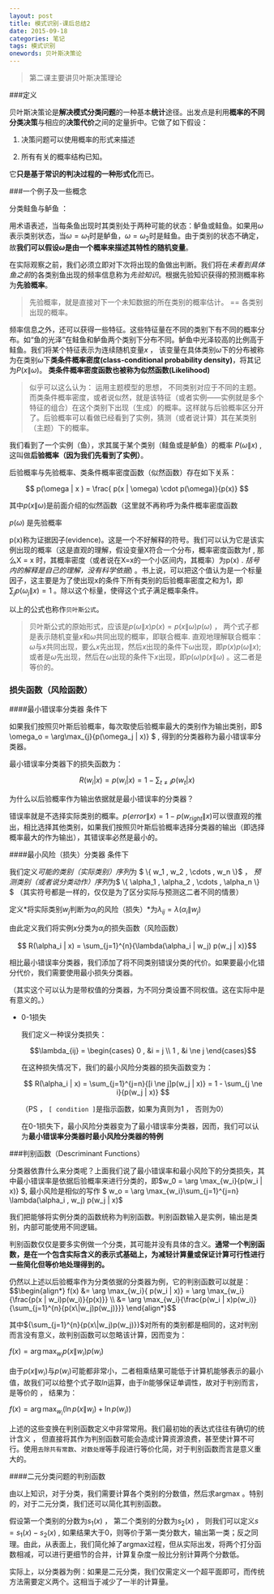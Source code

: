 ```yaml
---
layout: post
title: 模式识别-课后总结2
date: 2015-09-18
categories: 笔记
tags: 模式识别
onewords: 贝叶斯决策论
---
```

> 第二课主要讲贝叶斯决策理论

###定义

贝叶斯决策论是**解决模式分类问题**的一种基本**统计**途径。出发点是利用**概率的不同分类决策**与相应的**决策代价**之间的定量折中。它做了如下假设：

1. 决策问题可以使用概率的形式来描述

2. 所有有关的概率结构已知。

它**只是基于常识的判决过程的一种形式化**而已。

###一个例子及一些概念

分类鲑鱼与鲈鱼 ： 

用术语表述，当每条鱼出现时其类别处于两种可能的状态：鲈鱼或鲑鱼。如果用$\omega$表示类别状态，当$\omega=\omega_1$时是鲈鱼，$\omega = \omega_2$时是鲑鱼。由于类别的状态不确定，故**我们可以假设$\omega$是由一个概率来描述其特性的随机变量**。

在实际观察之前，我们必须立即对下次将出现的鱼做出判断。我们将在*未看到具体鱼之前*的各类别鱼出现的频率信息称为*先验知识*。根据先验知识获得的预测概率称为**先验概率**。

> 先验概率，就是直接对下一个未知数据的所在类别的概率估计。 == 各类别出现的概率。

频率信息之外，还可以获得一些特征。这些特征量在不同的类别下有不同的概率分布。如“鱼的光泽”在鲑鱼和鲈鱼两个类别下分布不同。鲈鱼中光泽较高的比例高于鲑鱼。我们将某个特征表示为连续随机变量$x$ ， 该变量在具体类别$\omega$下的分布被称为在类别$\omega$下**类条件概率密度(class-conditional probability density)**，将其记为$P(x \| \omega)$。
**类条件概率密度函数也被称为似然函数(Likelihood)**

> 似乎可以这么认为： 运用主题模型的思想， 不同类别对应于不同的主题。而类条件概率密度，或者说似然，就是该特征（或者实例——实例就是多个特征的组合）在这个类别下出现（生成）的概率。这样就与后验概率区分开了。后验概率可以看做已经看到了实例，猜测（或者说计算）其在某类别（主题）下的概率。

我们看到了一个实例（鱼），求其属于某个类别（鲑鱼或是鲈鱼）的概率 $P(\omega \| x )$ , 这叫做**后验概率（因为我们先看到了实例）**。

后验概率与先验概率、类条件概率密度函数（似然函数）存在如下关系：

$$ p(\omega | x ) = \frac{ p(x | \omega) \cdot p(\omega)}{p(x)} $$

其中$p(x \| \omega)$是前面介绍的似然函数（这里就不再称呼为条件概率密度函数

$p(\omega)$ 是先验概率

p(x)称为证据因子(evidence)。这是一个不好解释的符号。我们可以认为它是该实例出现的概率（这是直观的理解，假设变量X符合一个分布，概率密度函数为f , 那么X = x 时，其概率密度（或者说在X=x的一个小区间内，其概率）为p(x) . *括号内的解释是自己的理解，没有科学依据*) 。书上说，可以把这个值认为是一个标量因子，这主要是为了使出现x的条件下所有类别的后验概率密度之和为1，即$\sum_j{p(\omega_j \| x)} = 1$ 。除以这个标量，使得这个式子满足概率条件。

以上的公式也称作`贝叶斯公式`。

> 贝叶斯公式的原始形式，应该是$p(\omega \| x) p(x) = p(x \| \omega) p(\omega)$ ， 两个式子都是表示随机变量$x$和$\omega$共同出现的概率，即联合概率. 直观地理解联合概率：$\omega$与$x$共同出现，要么$x$先出现，然后$x$出现的条件下$\omega$出现，即$p(x)p(\omega \| x)$; 或者是$\omega$先出现，然后在$\omega$出现的条件下$x$出现，即$p(\omega)p(x \| \omega)$ 。这二者是等价的。

### 损失函数（风险函数）

####最小错误率分类器 条件下

如果我们按照贝叶斯后验概率，每次取使后验概率最大的类别作为输出类别，即$ \omega_o = \arg\max_{j}{p(\omega_j \| x)} $ , 得到的分类器称为最小错误率分类器。

最小错误率分类器下的损失函数为：

$$R(w_i | x) = p(w_i | x ) = 1 - \sum_{t \ne i }{p(w_t | x)}$$

为什么以后验概率作为输出依据就是最小错误率的分类器？

错误率就是不选择实际类别的概率。$p(error \| x) = 1 - p(w_{right} \| x)$可以很直观的推出，相比选择其他类别，如果我们按照贝叶斯后验概率选择分类器的输出（即选择概率最大的作为输出），其错误率必然是最小的。

####最小风险（损失）分类器 条件下

我们定义*可能的类别（实际类别）序列*为 $ \\{ w_1 , w_2 , \cdots , w_n \\}$ ， *预测类别（或者说分类动作）序列*为$ \\{ \alpha_1 , \alpha_2 , \cdots , \alpha_n \\} $ （其实符号都是一样的，仅仅是为了区分实际与预测这二者不同的情景）

定义*将实际类别$w_j$判断为$\alpha_i$的风险（损失）*为$\lambda_{ij} = \lambda(\alpha_i \| w_j)$

由此定义我们将实例$x$分类为$\alpha_i$的损失函数（风险函数） 

$$ R(\alpha_i | x) = \sum_{j=1}^{n}{\lambda(\alpha_i | w_j) p(w_j | x)}$$

相比最小错误率分类器，我们添加了将不同类别错误分类的代价。如果要最小化错分代价，我们需要使用最小损失分类器。

（其实这个可以认为是带权值的分类器，为不同分类设置不同权值。这在实际中是有意义的。）

- 0-1损失

    我们定义一种误分类损失：

    $$\lambda_{ij} = \begin{cases}
    0 , &i = j \\
    1 , &i \ne j  
    \end{cases}$$

    在这种损失情况下，我们的最小风险分类器的损失函数变为：

    $$ R(\alpha_i | x) = \sum_{j=1}^{j=n}{[i \ne j]p(w_j | x)} = 1 - \sum_{j \ne i}{p(w_j | x)} $$

    （PS ， `[ condition ]`是指示函数，如果为真则为1 ， 否则为0）

    在0-1损失下，最小风险分类器变为了最小错误率分类器，因而，我们可以认为**最小错误率分类器时最小风险分类器的特例**


###判别函数（Descriminant Functions）

<p>
分类器依靠什么来分类呢？上面我们说了最小错误率和最小风险下的分类损失，其中最小错误率是依据后验概率来进行分类的，即$w_0 = \arg \max_{w_i}{p(w_i | x)} $, 最小风险是相似的写作 $ w_o = \arg \max_{w_i}\sum_{j=1}^{j=n} \lambda(\alpha_i , w_j) p(w_j | x)$
</p>

我们把能够将实例分类的函数统称为判别函数。判别函数输入是实例，输出是类别，内部可能使用不同逻辑。

判别函数仅仅是要多实例做一个分类，其可能并没有具体的含义。**通常一个判别函数，是在一个包含实际含义的表示式基础上，为减轻计算量或保证计算可行性进行一些简化但等价地处理得到的。**

<p>
仍然以上述以后验概率作为分类依据的分类器为例，它的判别函数可以就是：
$$\begin{align*}
f(x) &= \arg \max_{w_i}{ p(w_i | x)} = \arg \max_{w_i}{\frac{p(x | w_i)p(w_i)}{p(x)}} \\
     &= \arg \max_{w_i}{\frac{p(w_i | x)p(w_i)}{\sum_{j=1}^{n}{p(x\|w_j)p(w_j)}}} 
\end{align*}$$
</p>

其中${\sum_{j=1}^{n}{p(x\|w_j)p(w_j)}}$对所有的类别都是相同的，这对判别而言没有意义，故判别函数可以忽略该计算，因而变为：

$f(x) = \arg \max_{w_i}{p(x \| w_i)p(w_i)}$

由于$p(x \| w_i)$与$p(w_i)$可能都非常小，二者相乘结果可能低于计算机能够表示的最小值，故我们可以给整个式子取$ln$运算，由于$ln$能够保证单调性，故对于判别而言，是等价的 ， 结果为：

$f(x) = \arg \max_{w_i}{(\ln p(x \| w_i) + \ln p(w_i))}$

上述的这些变换在判别函数定义中非常常用。我们最初始的表达式往往有确切的统计含义 ， 但直接将其作为判别函数可能会造成计算资源浪费，甚至使计算不可行。使用`去除共有常数`、`对数处理`等手段进行等价化简，对于判别函数而言是意义重大的。

####二元分类问题的判别函数

由以上知识，对于分类，我们需要计算各个类别的分数值，然后求argmax 。特别的，对于二元分类，我们还可以简化其判别函数。

假设第一个类别的分数为$s_1(x)$ ， 第二个类别的分数为$s_2(x)$ ， 则我们可以定义$s = s_1(x) - s_2(x)$ , 如果结果大于0，则等价于第一类分数大，输出第一类；反之同理。由此，从表面上，我们简化掉了argmax过程，但从实际出发，将两个打分函数相减，可以进行更细节的合并，计算复杂度一般比分别计算两个分数低。

实际上，以分类器为例：如果是二元分类，我们仅需定义一个超平面即可，而传统方法需要定义两个。这相当于减少了一半的计算量。






